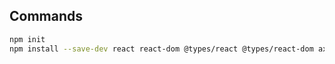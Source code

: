 ## Commands

```bash
npm init
npm install --save-dev react react-dom @types/react @types/react-dom axios
```
